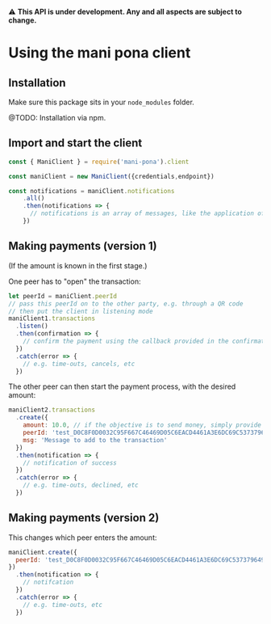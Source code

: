 
:warning: **This API is under development. Any and all aspects are subject to change.**

# Using the mani pona client

## Installation

Make sure this package sits in your `node_modules` folder.

@TODO: Installation via npm.

## Import and start the client

```js
const { ManiClient } = require('mani-pona').client

const maniClient = new ManiClient({credentials,endpoint})

const notifications = maniClient.notifications
    .all()
    .then(notifications => {
      // notifications is an array of messages, like the application of demurrage or a new income payment
    })
```

## Making payments (version 1)

(If the amount is known in the first stage.)

One peer has to "open" the transaction:

```js
let peerId = maniClient.peerId
// pass this peerId on to the other party, e.g. through a QR code
// then put the client in listening mode
maniClient1.transactions
  .listen()
  .then(confirmation => {
    // confirm the payment using the callback provided in the confirmation
  })
  .catch(error => {
    // e.g. time-outs, cancels, etc
  })
```

The other peer can then start the payment process, with the desired amount:

```js
maniClient2.transactions
  .create({
    amount: 10.0, // if the objective is to send money, simply provide a negative number here
    peerId: 'test_D0C8F0D0032C95F667C46469D05C6EACD4461A3E6DC69C537379649C226',
    msg: 'Message to add to the transaction'
  })
  .then(notification => {
    // notification of success
  })
  .catch(error => {
    // e.g. time-outs, declined, etc
  })
```

## Making payments (version 2)

This changes which peer enters the amount:

```js
maniClient.create({
  peerId: 'test_D0C8F0D0032C95F667C46469D05C6EACD4461A3E6DC69C537379649C226'
})
  .then(notification => {
    // notifcation
  })
  .catch(error => {
    // e.g. time-outs, etc
  })
```
